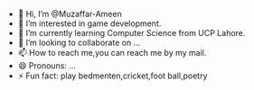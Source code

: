 - 👋 Hi, I’m @Muzaffar-Ameen
- 👀 I’m interested in game development.
- 🌱 I’m currently learning Computer Science from UCP Lahore.
- 💞️ I’m looking to collaborate on ...
- 📫 How to reach me,you can reach me by my mail.
- 😄 Pronouns: ...
- ⚡ Fun fact: play bedmenten,cricket,foot ball,poetry
<!---
Muzaffar-Ameen/Muzaffar-Ameen is a ✨ special ✨ repository because its `README.md` (this file) appears on your GitHub profile.
You can click the Preview link to take a look at your changes.
--->
